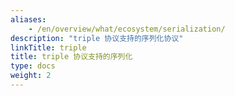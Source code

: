 ```yaml
---
aliases:
    - /en/overview/what/ecosystem/serialization/
description: "triple 协议支持的序列化协议"
linkTitle: triple
title: triple 协议支持的序列化
type: docs
weight: 2
---
```

